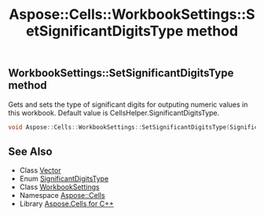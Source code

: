 ﻿---
title: Aspose::Cells::WorkbookSettings::SetSignificantDigitsType method
linktitle: SetSignificantDigitsType
second_title: Aspose.Cells for C++ API Reference
description: 'Aspose::Cells::WorkbookSettings::SetSignificantDigitsType method. Gets and sets the type of significant digits for outputing numeric values in this workbook. Default value is CellsHelper.SignificantDigitsType in C++.'
type: docs
weight: 9400
url: /cpp/aspose.cells/workbooksettings/setsignificantdigitstype/
---
## WorkbookSettings::SetSignificantDigitsType method


Gets and sets the type of significant digits for outputing numeric values in this workbook. Default value is CellsHelper.SignificantDigitsType.

```cpp
void Aspose::Cells::WorkbookSettings::SetSignificantDigitsType(SignificantDigitsType value)
```

## See Also

* Class [Vector](../../vector/)
* Enum [SignificantDigitsType](../../significantdigitstype/)
* Class [WorkbookSettings](../)
* Namespace [Aspose::Cells](../../)
* Library [Aspose.Cells for C++](../../../)
